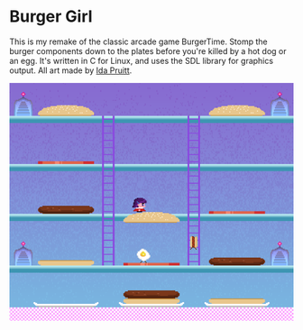 Burger Girl
===========
This is my remake of the classic arcade game BurgerTime. Stomp the
burger components down to the plates before you're killed by a hot
dog or an egg. It's written in C for Linux, and uses the SDL library
for graphics output. All art made by [Ida Pruitt](https://www.idapruitt.com).

![burger girl](burger.png)
